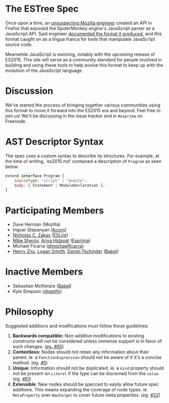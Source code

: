 # The ESTree Spec

Once upon a time, an [unsuspecting Mozilla engineer](http://calculist.org) created an API in Firefox that exposed the SpiderMonkey engine's JavaScript parser as a JavaScript API. Said engineer [documented the format it produced](https://developer.mozilla.org/en-US/docs/Mozilla/Projects/SpiderMonkey/Parser_API), and this format caught on as a lingua franca for tools that manipulate JavaScript source code.

Meanwhile JavaScript is evolving, notably with the upcoming release of ES2015. This site will serve as a community standard for people involved in building and using these tools to help evolve this format to keep up with the evolution of the JavaScript language.

# Discussion

We've started the process of bringing together various communities using this format to move it forward into the ES2015 era and beyond. Feel free to join us! We'll be discussing in the issue tracker and in `#esprima` on Freenode.

# AST Descriptor Syntax

The spec uses a custom syntax to describe its structures.  For example, at the
time of writing, 'es2015.md' contained a description of `Program` as seen below

```js
extend interface Program {
    sourceType: "script" | "module";
    body: [ Statement | ModuleDeclaration ];
}
```

# Participating Members

* Dave Herman (Mozilla)
* Ingvar Stepanyan ([Acorn](https://github.com/ternjs/acorn))
* [Nicholas C. Zakas](https://github.com/nzakas) ([ESLint](https://github.com/eslint))
* [Mike Sherov](https://github.com/mikesherov),  [Ariya Hidayat](https://github.com/ariya) ([Esprima](https://github.com/jquery/esprima))
* Michael Ficarra ([@michaelficarra](https://github.com/michaelficarra))
* [Henry Zhu](https://github.com/hzoo), [Logan Smyth](https://github.com/loganfsmyth), [Daniel Tschinder](https://github.com/danez) ([Babel](https://github.com/babel))

# Inactive Members

* Sebastian McKenzie ([Babel](https://github.com/babel/babel))
* Kyle Simpson ([@getify](https://github.com/getify))

# Philosophy

Suggested additions and modifications must follow these guidelines:

1. **Backwards compatible:** Non-additive modifications to existing constructs will not be considered unless immense support is in favor of such changes. ([eg. #65](https://github.com/estree/estree/issues/65))
2. **Contextless:** Nodes should not retain any information about their parent. ie. a `FunctionExpression` should not be aware of if it's a concise method. (eg. [#5](https://github.com/estree/estree/issues/5))
3. **Unique:** Information should not be duplicated. ie. a `kind` property should not be present on `Literal` if the type can be discerned from the `value`. (eg. [#61](https://github.com/estree/estree/issues/61))
4. **Extensible:** New nodes should be specced to easily allow future spec additions. This means expanding the coverage of node types. ie. `MetaProperty` over `NewTarget` to cover future meta properties. (eg. [#32](https://github.com/estree/estree/pull/32))
